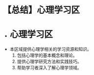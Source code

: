 # 【总结】心理学习区

-   # 心理学习区
-   本区域提供心理学相关的学习资源和知识。
    1.  包括心理学的基本概念和理论。
    2.  提供心理学研究方法和实践技巧。
    3.  帮助学习者深入了解心理学领域。